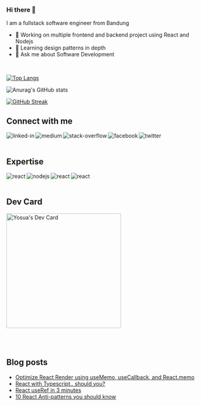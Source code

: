 ### Hi there 👋

<!--
**iyosskoyos/iyosskoyos** is a ✨ _special_ ✨ repository because its `README.md` (this file) appears on your GitHub profile.

Here are some ideas to get you started:

- 🔭 I’m currently working on ...
- 🌱 I’m currently learning ...
- 👯 I’m looking to collaborate on ...
- 🤔 I’m looking for help with ...
- 💬 Ask me about ...
- 📫 How to reach me: ...
- 😄 Pronouns: ...
- ⚡ Fun fact: ...
-->

I am a fullstack software engineer from Bandung

- 🔭 Working on multiple frontend and backend project using React and Nodejs
- 🌱 Learning design patterns in depth
- 💬 Ask me about Software Development
<br>

[![Top Langs](https://github-readme-stats.vercel.app/api/top-langs/?username=yosuahalim&layout=compact&theme=radical&border_color=141E61)](https://github.com/anuraghazra/github-readme-stats)

![Anurag's GitHub stats](https://github-readme-stats.vercel.app/api?username=yosuahalim&show_icons=true&theme=radical&border_color=141E61)

[![GitHub Streak](https://github-readme-streak-stats.herokuapp.com?user=yosuahalim&theme=radical&border=141E61)](https://git.io/streak-stats)

## Connect with me
[<img align="left" alt="linked-in" src="https://img.shields.io/badge/linkedin-%230077B5.svg?&style=for-the-badge&logo=linkedin&logoColor=white" />](https://www.linkedin.com/in/yosuahalim)
[<img align="left" alt="medium" src="https://img.shields.io/badge/medium-%2312100E.svg?&style=for-the-badge&logo=medium&logoColor=white" />](https://yosua-halim.medium.com/)
[<img align="left" alt="stack-overflow" src="https://img.shields.io/badge/stack%20overflow-FE7A16?logo=stack-overflow&logoColor=white&style=for-the-badge" />](https://stackoverflow.com/users/8952270/yosua)
[<img align="left" alt="facebook" src="https://img.shields.io/badge/facebook-%231877F2.svg?&style=for-the-badge&logo=facebook&logoColor=white" />](https://www.facebook.com/iyosskoyos/)
[<img align="left" alt="twitter" src="https://img.shields.io/badge/twitter-%231DA1F2.svg?&style=for-the-badge&logo=twitter&logoColor=white" />](https://twitter.com/yosuahalim_)

<br>
<br>

## Expertise
<img align="left" alt="react" src="https://img.shields.io/badge/react%20-%2320232a.svg?&style=for-the-badge&logo=react&logoColor=%2361DAFB" />
<img align="left" alt="nodejs" src="https://img.shields.io/badge/node.js%20-%2343853D.svg?&style=for-the-badge&logo=node.js&logoColor=white" />
<img align="left" alt="react" src="https://img.shields.io/badge/mongodb%20-%2343853D.svg?&style=for-the-badge&logo=mongodb&logoColor=green" />
<img align="left" alt="react" src="https://img.shields.io/badge/express%20-%2320232a.svg?&style=for-the-badge&logo=express&logoColor=white" />

<br>
<br>

## Dev Card
<a href="https://app.daily.dev/iyosskoyos"><img src="https://api.daily.dev/devcards/0ee5fff9a85f426d9e8c3b7ed7f0bc6d.png?r=b8o" width="300" alt="Yosua's Dev Card"/></a>

<br>
<br>

## Blog posts
<!-- BLOG-POST-LIST:START -->
- [Optimize React Render using useMemo, useCallback, and React.memo](https://yosua-halim.medium.com/optimize-react-render-using-usememo-usecallback-and-react-memo-366524b97486?source=rss-c781028b378b------2)
- [React with Typescript.. should you?](https://yosua-halim.medium.com/react-with-typescript-should-you-8228d1d8f0c6?source=rss-c781028b378b------2)
- [React useRef in 3 minutes](https://yosua-halim.medium.com/react-useref-in-3-minutes-e21f7a57432b?source=rss-c781028b378b------2)
- [10 React Anti-patterns you should know](https://yosua-halim.medium.com/10-react-anti-patterns-you-should-know-300256bfb007?source=rss-c781028b378b------2)
<!-- BLOG-POST-LIST:END -->
